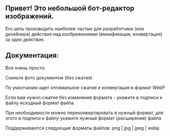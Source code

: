 ## Привет! Это небольшой бот-редактор изображений. 
 
 Его цель производить наиболее частые для разработчика (или дизайнера) действия над изображениями (минификация, конвертация) за одно действие. 
 
## Документация:

Все очень просто: 
 
Скиньте фото документом (без сжатия) 

По умолчанию идет оптимальное сжатие и конвертация в формат WebP 

Если вам нужно сжатие без изменения формата - укажите в подписи к файлу исходный формат файла 

При необходимости можно переконвертировать в нужный формат, для этого в подписи к файлу укажите нужный формат (расширение) файла 

Поддерживаются следующие форматы файлов: 
 png | jpg | jpeg | webp
